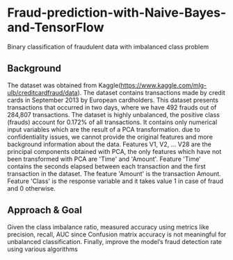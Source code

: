 # Fraud-prediction-with-Naive-Bayes-and-TensorFlow
Binary classification of fraudulent data with imbalanced class problem

Background
------------------------------------------------------------------------------------------------------------------------------------------
The dataset was obtained from Kaggle(https://www.kaggle.com/mlg-ulb/creditcardfraud/data). The dataset contains transactions made by credit cards in September 2013 by European cardholders. This dataset presents transactions that occurred in two days, where we have 492 frauds out of 284,807 transactions. The dataset is highly unbalanced, the positive class (frauds) account for 0.172% of all transactions.
It contains only numerical input variables which are the result of a PCA transformation.  due to confidentiality issues, we cannot provide the original features and more background information about the data. Features V1, V2, ... V28 are the principal components obtained with PCA, the only features which have not been transformed with PCA are 'Time' and 'Amount'. Feature 'Time' contains the seconds elapsed between each transaction and the first transaction in the dataset. The feature 'Amount' is the transaction Amount. Feature 'Class' is the response variable and it takes value 1 in case of fraud and 0 otherwise.

Approach & Goal
------------------------------------------------------------------------------------------------------------------------------------------
Given the class imbalance ratio, measured accuracy using metrics like precision, recall, AUC since Confusion matrix accuracy is not meaningful for unbalanced classification. Finally, improve the model’s fraud detection rate using various algorithms
